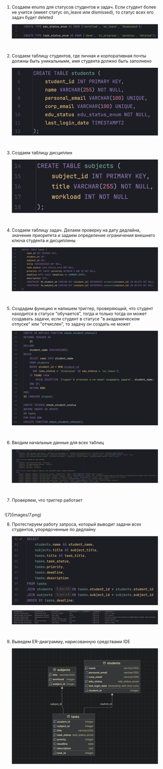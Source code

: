 1) Создаем enums для статусов студентов и задач. Если студент более не учится (имеет статус on_leave или dismissed), то статус всех его задач будет deleted<br>

	![1](images/1.png)
<br>

2) Создаем таблицу студентов, где личная и корпоративная почты должны быть уникальными, имя студента должно быть заполнено<br>

	![2](images/2.png)
<br>

3) Создаем таблицу дисциплин<br>

	![3](images/3.png)
<br>

4) Создаем таблицу задач. Делаем проверку на дату дедлайна, значение приоритета и задаем определение ограничения внешнего ключа студента и дисциплины<br>

	![4](images/4.png)
<br>

5) Создадим функцию и напишем триггер, проверяющий, что студент находится в статусе "обучается", тогда и только тогда он может создавать задачи, если студент в статусе "в академическом отпуске" или "отчислен", то задачу он создать не может<br>

	![5](images/5.png)
<br>

6) Вводим начальные данные для всех таблиц<br>

	![6](images/6.png)
<br>

7) Проверяем, что триггер работает<br>
<br>
![7](images/7.png)
<br>

8) Протестируем работу запроса, который выводит задачи всех студентов, упорядоченные по дедлайну<br>

	![8](images/8.png)

	![8](images/9.png)
<br>

9) Выведем ER-диаграмму, нарисованную средствами IDE<br>

	![9](images/10.png)
<br>